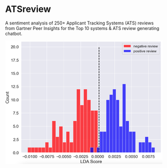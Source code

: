 # ATSreview
A sentiment analysis of 250+ Applicant Tracking Systems (ATS) reviews from Gartner Peer Insights for the Top 10 systems &amp; ATS review generating chatbot.

![plot](ldachart.png)
